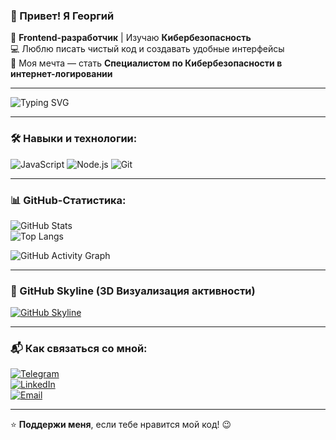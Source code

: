 ### 👋 Привет! Я Георгий  
🚀 **Frontend-разработчик** | Изучаю **Кибербезопасность**  
💻 Люблю писать чистый код и создавать удобные интерфейсы  
🎯 Моя мечта — стать **Специалистом по Кибербезопасности в интернет-логировании**  

---  

![Typing SVG](https://readme-typing-svg.herokuapp.com?color=%2336BCF7&lines=Frontend+Developer;Cybersecurity+Enthusiast;Tech+Lover+%26+Problem+Solver)  

---  

### 🛠️ Навыки и технологии:
![JavaScript](https://img.shields.io/badge/-JavaScript-F7DF1E?logo=javascript&logoColor=black&style=flat-square)
![Node.js](https://img.shields.io/badge/-Node.js-339933?logo=node.js&logoColor=white&style=flat-square)
![Git](https://img.shields.io/badge/-Git-F05032?logo=git&logoColor=white&style=flat-square)

---  

### 📊 GitHub-Статистика:
![GitHub Stats](https://github-readme-stats.vercel.app/api?username=ТВОЙ_GITHUB_НИК&show_icons=true&theme=dark)  
![Top Langs](https://github-readme-stats.vercel.app/api/top-langs/?username=ТВОЙ_GITHUB_НИК&layout=compact&theme=dark)  

![GitHub Activity Graph](https://github-readme-activity-graph.cyclic.app/graph?username=ТВОЙ_GITHUB_НИК&theme=github-dark&hide_border=true)  

---  

### 🚀 GitHub Skyline (3D Визуализация активности)
[![GitHub Skyline](https://github.com/ТВОЙ_GITHUB_НИК/skyline/blob/main/2023.png)](https://skyline.github.com/ТВОЙ_GITHUB_НИК/2023)  

---  

### 📬 Как связаться со мной:
[![Telegram](https://img.shields.io/badge/Telegram-26A5E4?logo=telegram&logoColor=white)](https://t.me/ТВОЙ_НИК)  
[![LinkedIn](https://img.shields.io/badge/LinkedIn-0077B5?logo=linkedin&logoColor=white)](https://linkedin.com/in/ТВОЙ_НИК)  
[![Email](https://img.shields.io/badge/Email-D14836?logo=gmail&logoColor=white)](mailto:ТВОЙ_ПОЧТА)  

---  

⭐️ **Поддержи меня**, если тебе нравится мой код! 😉

